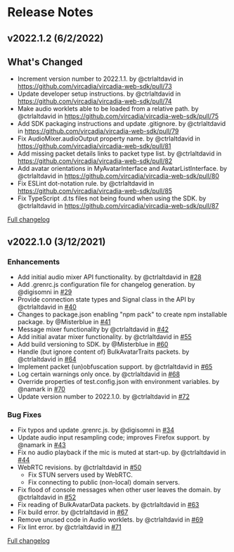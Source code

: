 # Release Notes

## v2022.1.2 (6/2/2022)

## What's Changed
* Increment version number to 2022.1.1. by @ctrlaltdavid in https://github.com/vircadia/vircadia-web-sdk/pull/73
* Update developer setup instructions. by @ctrlaltdavid in https://github.com/vircadia/vircadia-web-sdk/pull/74
* Make audio worklets able to be loaded from a relative path. by @ctrlaltdavid in https://github.com/vircadia/vircadia-web-sdk/pull/75
* Add SDK packaging instructions and update .gitignore. by @ctrlaltdavid in https://github.com/vircadia/vircadia-web-sdk/pull/79
* Fix AudioMixer.audioOutput property name. by @ctrlaltdavid in https://github.com/vircadia/vircadia-web-sdk/pull/81
* Add missing packet details links to packet type list. by @ctrlaltdavid in https://github.com/vircadia/vircadia-web-sdk/pull/82
* Add avatar orientations in MyAvatarInterface and AvatarListInterface. by @ctrlaltdavid in https://github.com/vircadia/vircadia-web-sdk/pull/80
* Fix ESLint dot-notation rule. by @ctrlaltdavid in https://github.com/vircadia/vircadia-web-sdk/pull/85
* Fix TypeScript .d.ts files not being found when using the SDK. by @ctrlaltdavid in https://github.com/vircadia/vircadia-web-sdk/pull/87

[Full changelog](https://github.com/vircadia/vircadia-web-sdk/compare/v2022.1.0...v2022.1.2)

## v2022.1.0 (3/12/2021)

### Enhancements
* Add initial audio mixer API functionality. by @ctrlaltdavid in [#28](https://github.com/vircadia/vircadia-web-sdk/pull/28)
* Add .grenrc.js configuration file for changelog generation. by @digisomni in [#29](https://github.com/vircadia/vircadia-web-sdk/pull/29)
* Provide connection state types and Signal class in the API by @ctrlaltdavid in [#40](https://github.com/vircadia/vircadia-web-sdk/pull/40)
* Changes to package.json enabling "npm pack" to create npm installable package. by @Misterblue in [#41](https://github.com/vircadia/vircadia-web-sdk/pull/41)
* Message mixer functionality by @ctrlaltdavid in [#42](https://github.com/vircadia/vircadia-web-sdk/pull/42)
* Add initial avatar mixer functionality. by @ctrlaltdavid in [#55](https://github.com/vircadia/vircadia-web-sdk/pull/55)
* Add build versioning to SDK. by @Misterblue in [#60](https://github.com/vircadia/vircadia-web-sdk/pull/60)
* Handle (but ignore content of) BulkAvatarTraits packets. by @ctrlaltdavid in [#64](https://github.com/vircadia/vircadia-web-sdk/pull/64)
* Implement packet (un)obfuscation support. by @ctrlaltdavid in [#65](https://github.com/vircadia/vircadia-web-sdk/pull/65)
* Log certain warnings only once. by @ctrlaltdavid in [#68](https://github.com/vircadia/vircadia-web-sdk/pull/68)
* Override properties of test.config.json with environment variables. by @namark in [#70](https://github.com/vircadia/vircadia-web-sdk/pull/70)
* Update version number to 2022.1.0. by @ctrlaltdavid in [#72](https://github.com/vircadia/vircadia-web-sdk/pull/72)

### Bug Fixes
* Fix typos and update .grenrc.js. by @digisomni in [#34](https://github.com/vircadia/vircadia-web-sdk/pull/34)
* Update audio input resampling code; improves Firefox support. by @namark in [#43](https://github.com/vircadia/vircadia-web-sdk/pull/43)
* Fix no audio playback if the mic is muted at start-up. by @ctrlaltdavid in [#44](https://github.com/vircadia/vircadia-web-sdk/pull/44)
* WebRTC revisions. by @ctrlaltdavid in [#50](https://github.com/vircadia/vircadia-web-sdk/pull/50)
  * Fix STUN servers used by WebRTC.
  * Fix connecting to public (non-local) domain servers.
* Fix flood of console messages when other user leaves the domain. by @ctrlaltdavid in [#52](https://github.com/vircadia/vircadia-web-sdk/pull/52)
* Fix reading of BulkAvatarData packets. by @ctrlaltdavid in [#63](https://github.com/vircadia/vircadia-web-sdk/pull/63)
* Fix build error. by @ctrlaltdavid in [#67](https://github.com/vircadia/vircadia-web-sdk/pull/67)
* Remove unused code in Audio worklets. by @ctrlaltdavid in [#69](https://github.com/vircadia/vircadia-web-sdk/pull/69)
* Fix lint error. by @ctrlaltdavid in [#71](https://github.com/vircadia/vircadia-web-sdk/pull/71)

[Full changelog](https://github.com/vircadia/vircadia-web-sdk/compare/v0.0.1...v2022.1.0)
